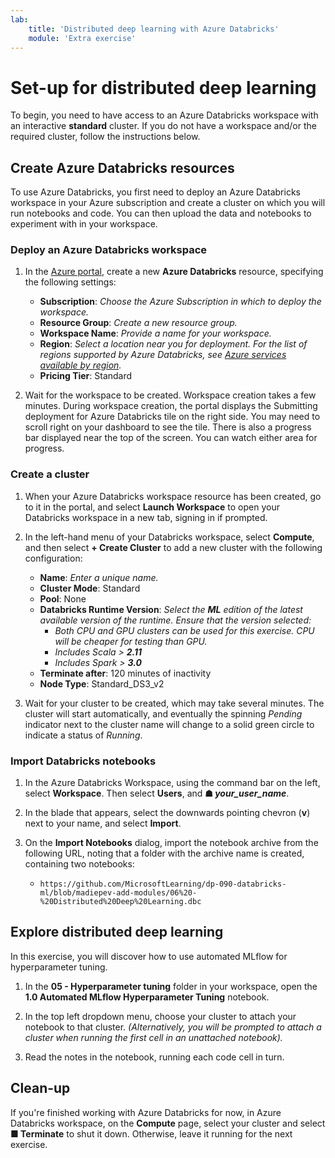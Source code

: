 ```yaml
---
lab:
    title: 'Distributed deep learning with Azure Databricks'
    module: 'Extra exercise'
---
```


# Set-up for distributed deep learning

To begin, you need to have access to an Azure Databricks workspace with an interactive **standard** cluster. If you do not have a workspace and/or the required cluster, follow the instructions below.

## Create Azure Databricks resources

To use Azure Databricks, you first need to deploy an Azure Databricks workspace in your Azure subscription and create a cluster on which you will run notebooks and code. You can then upload the data and notebooks to experiment with in your workspace.

### Deploy an Azure Databricks workspace

1. In the [Azure portal](https://portal.azure.com), create a new **Azure Databricks** resource, specifying the following settings:
   - **Subscription**: *Choose the Azure Subscription in which to deploy the workspace.*
   - **Resource Group**: *Create a new resource group.*
   - **Workspace Name**: *Provide a name for your workspace.*
   - **Region**: *Select a location near you for deployment. For the list of regions supported by Azure Databricks, see [Azure services available by region](https://azure.microsoft.com/regions/services/).*
   - **Pricing Tier**: Standard

1. Wait for the workspace to be created. Workspace creation takes a few minutes. During workspace creation, the portal displays the Submitting deployment for Azure Databricks tile on the right side. You may need to scroll right on your dashboard to see the tile. There is also a progress bar displayed near the top of the screen. You can watch either area for progress.

### Create a cluster

1. When your Azure Databricks workspace resource has been created, go to it in the portal, and select **Launch Workspace** to open your Databricks workspace in a new tab, signing in if prompted.

1. In the left-hand menu of your Databricks workspace, select **Compute**, and then select **+ Create Cluster** to add a new cluster with the following configuration:
   - **Name**: *Enter a unique name.*
   - **Cluster Mode**: Standard
   - **Pool**: None
   - **Databricks Runtime Version**: *Select the **ML** edition of the latest available version of the runtime. Ensure that the version selected:*
      - *Both CPU and GPU clusters can be used for this exercise. CPU will be cheaper for testing than GPU.*
      - *Includes Scala > **2.11***
      - *Includes Spark > **3.0***
   - **Terminate after**: 120 minutes of inactivity
   - **Node Type**: Standard_DS3_v2

1. Wait for your cluster to be created, which may take several minutes. The cluster will start automatically, and eventually the spinning *Pending* indicator next to the cluster name will change to a solid green circle to indicate a status of *Running*.

### Import Databricks notebooks

1. In the Azure Databricks Workspace, using the command bar on the left, select **Workspace**. Then select **Users**, and **&#9751; *your_user_name***.

1. In the blade that appears, select the downwards pointing chevron (**v**) next to your name, and select **Import**.

1. On the **Import Notebooks** dialog, import the notebook archive from the following URL, noting that a folder with the archive name is created, containing two notebooks:
   - `https://github.com/MicrosoftLearning/dp-090-databricks-ml/blob/madiepev-add-modules/06%20-%20Distributed%20Deep%20Learning.dbc`

## Explore distributed deep learning

In this exercise, you will discover how to use automated MLflow for hyperparameter tuning.

1. In the **05 - Hyperparameter tuning** folder in your workspace, open the **1.0 Automated MLflow Hyperparameter Tuning** notebook.

1. In the top left dropdown menu, choose your cluster to attach your notebook to that cluster. *(Alternatively, you will be prompted to attach a cluster when running the first cell in an unattached notebook).*

1. Read the notes in the notebook, running each code cell in turn.

## Clean-up

If you're finished working with Azure Databricks for now, in Azure Databricks workspace, on the **Compute** page, select your cluster and select **&#9632; Terminate** to shut it down. Otherwise, leave it running for the next exercise.
